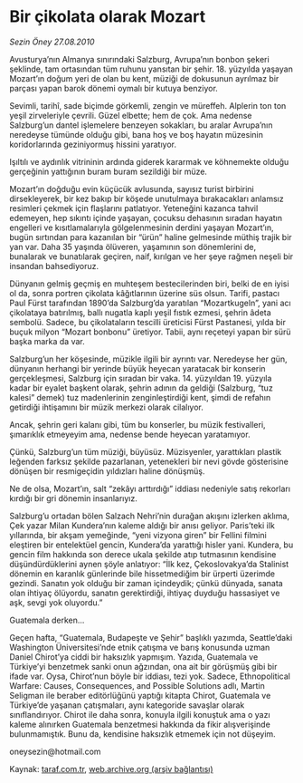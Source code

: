 # Bir çikolata olarak Mozart

*Sezin Öney 27.08.2010*

<div class="yazi"><p>Avusturya’nın Almanya sınırındaki Salzburg, Avrupa’nın bonbon şekeri şeklinde, tam ortasından tüm ruhunu yansıtan bir şehir. 18. yüzyılda yaşayan Mozart’ın doğum yeri de olan bu kent, müziği de dokusunun ayrılmaz bir parçası yapan barok dönemi oymalı bir kutuya benziyor.</p>
<p>Sevimli, tarihî, sade biçimde görkemli, zengin ve müreffeh. Alplerin ton ton yeşil zirveleriyle çevrili. Güzel elbette; hem de çok. Ama nedense Salzburg’un dantel işlemelere benzeyen sokakları, bu aralar Avrupa’nın neredeyse tümünde olduğu gibi, bana hoş ve boş hayatın müzesinin koridorlarında geziniyormuş hissini yaratıyor.</p>
<p>Işıltılı ve aydınlık vitrininin ardında giderek kararmak ve köhnemekte olduğu gerçeğinin yattığının buram buram sezildiği bir müze.</p>
<p>Mozart’ın doğduğu evin küçücük avlusunda, sayısız turist birbirini dirsekleyerek, bir kez bakıp bir köşede unutulmaya bırakacakları anlamsız resimleri çekmek için flaşlarını patlatıyor. Yeteneğini kazanca tahvil edemeyen, hep sıkıntı içinde yaşayan, çocuksu dehasının sıradan hayatın engelleri ve kısıtlamalarıyla gölgelenmesinin derdini yaşayan Mozart’ın, bugün sırtından para kazanılan bir “ürün” haline gelmesinde müthiş trajik bir yan var. Daha 35 yaşında ölüveren, yaşamının son dönemlerini de, bunalarak ve bunatılarak geçiren, naif, kırılgan ve her şeye rağmen neşeli bir insandan bahsediyoruz.</p>
<p>Dünyanın gelmiş geçmiş en muhteşem bestecilerinden biri, belki de en iyisi ol da, sonra portren çikolata kâğıtlarının üzerine süs olsun. Tarifi, pastacı Paul Fürst tarafından 1890’da Salzburg’da yaratılan “Mozartkugeln”, yani acı çikolataya batırılmış, ballı nugatla kaplı yeşil fıstık ezmesi, şehrin âdeta sembolü. Sadece, bu çikolataların tescilli üreticisi Fürst Pastanesi, yılda bir buçuk milyon “Mozart bonbonu” üretiyor. Tabii, aynı reçeteyi yapan bir sürü başka marka da var.</p>
<p>Salzburg’un her köşesinde, müzikle ilgili bir ayrıntı var. Neredeyse her gün, dünyanın herhangi bir yerinde büyük heyecan yaratacak bir konserin gerçekleşmesi, Salzburg için sıradan bir vaka. 14. yüzyıldan 19. yüzyıla kadar bir eyalet başkent olarak, şehrin adının da geldiği (Salzburg, “tuz kalesi” demek) tuz madenlerinin zenginleştirdiği kent, şimdi de refahın getirdiği ihtişamını bir müzik merkezi olarak cilalıyor.</p>
<p>Ancak, şehrin geri kalanı gibi, tüm bu konserler, bu müzik festivalleri, şımarıklık etmeyeyim ama, nedense bende heyecan yaratamıyor.</p>
<p>Çünkü, Salzburg’un tüm müziği, büyüsüz. Müzisyenler, yarattıkları plastik leğenden farksız şekilde pazarlanan, yetenekleri bir nevi gövde gösterisine dönüşen bir resmigeçidin yıldızları haline dönüşmüş.</p>
<p>Ne de olsa, Mozart’ın, salt “zekâyı arttırdığı” iddiası nedeniyle satış rekorları kırdığı bir gri dönemin insanlarıyız.</p>
<p>Salzburg’u ortadan bölen Salzach Nehri’nin durağan akışını izlerken aklıma, Çek yazar Milan Kundera’nın kaleme aldığı bir anısı geliyor. Paris’teki ilk yıllarında, bir akşam yemeğinde, “yeni vizyona giren” bir Fellini filmini eleştiren bir entelektüel gencin, Kundera’da yarattığı hisler yani. Kundera, bu gencin film hakkında son derece ukala şekilde atıp tutmasının kendisine düşündürdüklerini aynen şöyle anlatıyor: “İlk kez, Çekoslovakya’da Stalinist dönemin en karanlık günlerinde bile hissetmediğim bir ürperti üzerimde gezindi. Sanatın yok olduğu bir zaman içindeydik; çünkü dünyada, sanata olan ihtiyaç ölüyordu, sanatın gerektirdiği, ihtiyaç duyduğu hassasiyet ve aşk, sevgi yok oluyordu.”</p>
<p>Guatemala derken...</p>
<p>Geçen hafta, “Guatemala, Budapeşte ve Şehir” başlıklı yazımda, Seattle’daki Washington Üniversitesi’nde etnik çatışma ve barış konusunda uzman Daniel Chirot’ya ciddi bir haksızlık yapmışım. Yazıda, Guatemala ve Türkiye’yi benzetmek sanki onun ağzından, ona ait bir görüşmüş gibi bir ifade var. Oysa, Chirot’nun böyle bir iddiası, tezi yok. Sadece, Ethnopolitical Warfare: Causes, Consequences, and Possible Solutions adlı, Martin Seligman ile beraber editörlüğünü yaptığı kitapta Chirot, Guatemala ve Türkiye’de yaşanan çatışmaları, aynı kategoride savaşlar olarak sınıflandırıyor. Chirot ile daha sonra, konuyla ilgili konuştuk ama o yazı kaleme alınırken Guatemala benzetmesi hakkında da fikir alışverişinde bulunmamıştık. Bunu da, kendisine haksızlık etmemek için not düşeyim.</p>
<p>oneysezin@hotmail.com</p></div>

Kaynak: [taraf.com.tr](http://www.taraf.com.tr:80/sezin-oney/makale-bir-cikolata-olarak-mozart.htm), [web.archive.org (arşiv bağlantısı)](http://web.archive.org/web/20100828194514/http://www.taraf.com.tr:80/sezin-oney/makale-bir-cikolata-olarak-mozart.htm)
